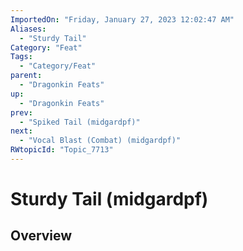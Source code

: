 ```yaml
---
ImportedOn: "Friday, January 27, 2023 12:02:47 AM"
Aliases:
  - "Sturdy Tail"
Category: "Feat"
Tags:
  - "Category/Feat"
parent:
  - "Dragonkin Feats"
up:
  - "Dragonkin Feats"
prev:
  - "Spiked Tail (midgardpf)"
next:
  - "Vocal Blast (Combat) (midgardpf)"
RWtopicId: "Topic_7713"
---
```

# Sturdy Tail (midgardpf)
## Overview
